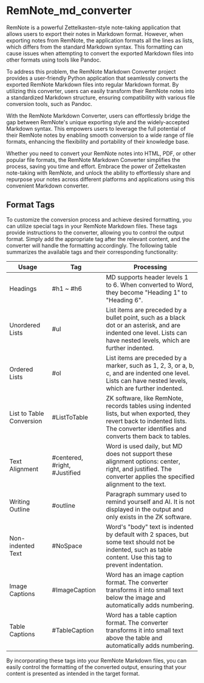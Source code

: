 # RemNote_md_converter
RemNote is a powerful Zettelkasten-style note-taking application that allows users to export their notes in Markdown format. However, when exporting notes from RemNote, the application formats all the lines as lists, which differs from the standard Markdown syntax. This formatting can cause issues when attempting to convert the exported Markdown files into other formats using tools like Pandoc.

To address this problem, the RemNote Markdown Converter project provides a user-friendly Python application that seamlessly converts the exported RemNote Markdown files into regular Markdown format. By utilizing this converter, users can easily transform their RemNote notes into a standardized Markdown structure, ensuring compatibility with various file conversion tools, such as Pandoc.

With the RemNote Markdown Converter, users can effortlessly bridge the gap between RemNote's unique exporting style and the widely-accepted Markdown syntax. This empowers users to leverage the full potential of their RemNote notes by enabling smooth conversion to a wide range of file formats, enhancing the flexibility and portability of their knowledge base.

Whether you need to convert your RemNote notes into HTML, PDF, or other popular file formats, the RemNote Markdown Converter simplifies the process, saving you time and effort. Embrace the power of Zettelkasten note-taking with RemNote, and unlock the ability to effortlessly share and repurpose your notes across different platforms and applications using this convenient Markdown converter.

## Format Tags
To customize the conversion process and achieve desired formatting, you can utilize special tags in your RemNote Markdown files. These tags provide instructions to the converter, allowing you to control the output format. Simply add the appropriate tag after the relevant content, and the converter will handle the formatting accordingly. The following table summarizes the available tags and their corresponding functionality:

| Usage                   | Tag                          | Processing                                                                                                                        |
|-------------------------|------------------------------|-----------------------------------------------------------------------------------------------------------------------------------|
| Headings                | #h1 ~ #h6                    | MD supports header levels 1 to 6. When converted to Word, they become "Heading 1" to "Heading 6".                                 |
| Unordered Lists         | #ul                          | List items are preceded by a bullet point, such as a black dot or an asterisk, and are indented one level. Lists can have nested levels, which are further indented. |
| Ordered Lists           | #ol                          | List items are preceded by a marker, such as 1, 2, 3, or a, b, c, and are indented one level. Lists can have nested levels, which are further indented. |
| List to Table Conversion| #ListToTable                 | ZK software, like RemNote, records tables using indented lists, but when exported, they revert back to indented lists. The converter identifies and converts them back to tables. |
| Text Alignment          | #centered, #right, #Justified| Word is used daily, but MD does not support these alignment options: center, right, and justified. The converter applies the specified alignment to the text. |
| Writing Outline         | #outline                     | Paragraph summary used to remind yourself and AI. It is not displayed in the output and only exists in the ZK software.          |
| Non-indented Text       | #NoSpace                     | Word's "body" text is indented by default with 2 spaces, but some text should not be indented, such as table content. Use this tag to prevent indentation. |
| Image Captions          | #ImageCaption                | Word has an image caption format. The converter transforms it into small text below the image and automatically adds numbering.   |
| Table Captions          | #TableCaption                | Word has a table caption format. The converter transforms it into small text above the table and automatically adds numbering.   |

By incorporating these tags into your RemNote Markdown files, you can easily control the formatting of the converted output, ensuring that your content is presented as intended in the target format.
